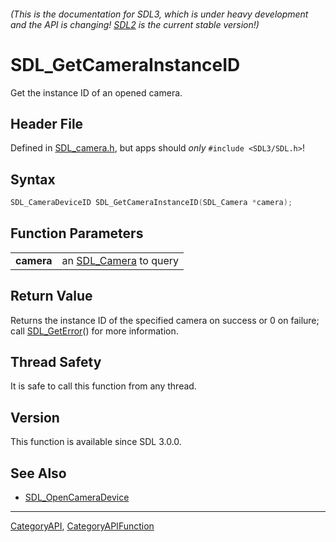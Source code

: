 ###### (This is the documentation for SDL3, which is under heavy development and the API is changing! [SDL2](https://wiki.libsdl.org/SDL2/) is the current stable version!)
# SDL_GetCameraInstanceID

Get the instance ID of an opened camera.

## Header File

Defined in [SDL_camera.h](https://github.com/libsdl-org/SDL/blob/main/include/SDL3/SDL_camera.h), but apps should _only_ `#include <SDL3/SDL.h>`!

## Syntax

```c
SDL_CameraDeviceID SDL_GetCameraInstanceID(SDL_Camera *camera);

```

## Function Parameters

|                |                                      |
| -------------- | ------------------------------------ |
| **camera**     | an [SDL_Camera](SDL_Camera) to query |

## Return Value

Returns the instance ID of the specified camera on success or 0 on failure;
call [SDL_GetError](SDL_GetError)() for more information.

## Thread Safety

It is safe to call this function from any thread.

## Version

This function is available since SDL 3.0.0.

## See Also

* [SDL_OpenCameraDevice](SDL_OpenCameraDevice)

----
[CategoryAPI](CategoryAPI), [CategoryAPIFunction](CategoryAPIFunction)

